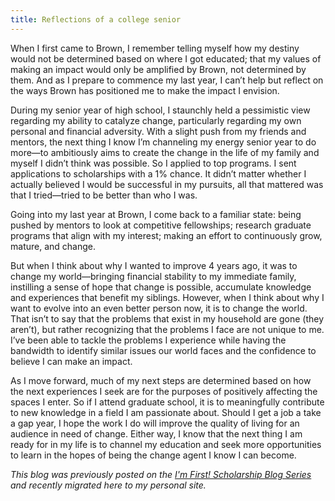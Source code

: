 ```yaml
---
title: Reflections of a college senior
---
```


When I first came to Brown, I remember telling myself how my destiny would not be determined based on where I got educated; that my values of making an impact would only be amplified by Brown, not determined by them. And as I prepare to commence my last year, I can’t help but reflect on the ways Brown has positioned me to make the impact I envision.

During my senior year of high school, I staunchly held a pessimistic view regarding my ability to catalyze change, particularly regarding my own personal and financial adversity. With a slight push from my friends and mentors, the next thing I know I’m channeling my energy senior year to do more—to ambitiously aims to create the change in the life of my family and myself I didn’t think was possible. So I applied to top programs. I sent applications to scholarships with a 1% chance. It didn’t matter whether I actually believed I would be successful in my pursuits, all that mattered was that I tried—tried to be better than who I was.

Going into my last year at Brown, I come back to a familiar state: being pushed by mentors to look at competitive fellowships; research graduate programs that align with my interest; making an effort to continuously grow, mature, and change.

But when I think about why I wanted to improve 4 years ago, it was to change my world—bringing financial stability to my immediate family, instilling a sense of hope that change is possible, accumulate knowledge and experiences that benefit my siblings. However, when I think about why I want to evolve into an even better person now, it is to change the world. That isn’t to say that the problems that exist in my household are gone (they aren’t), but rather recognizing that the problems I face are not unique to me. I’ve been able to tackle the problems I experience while having the bandwidth to identify similar issues our world faces and the confidence to believe I can make an impact.

As I move forward, much of my next steps are determined based on how the next experiences I seek are for the purposes of positively affecting the spaces I enter. So if I attend graduate school, it is to meaningfully contribute to new knowledge in a field I am passionate about. Should I get a job a take a gap year, I hope the work I do will improve the quality of living for an audience in need of change. Either way, I know that the next thing I am ready for in my life is to channel my education and seek more opportunities to learn in the hopes of being the change agent I know I can become.

*This blog was previously posted on the [I'm First! Scholarship Blog Series](https://imfirst.org/author/gabriel/) and recently migrated here to my personal site.*
